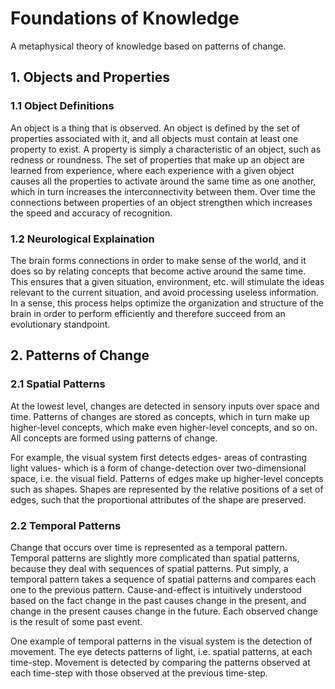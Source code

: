 # Foundations of Knowledge

A metaphysical theory of knowledge based on patterns of change.

## 1. Objects and Properties

### 1.1 Object Definitions

An object is a thing that is observed. An object is defined by the set of properties associated with it, and all objects must contain at least one property to exist. A property is simply a characteristic of an object, such as redness or roundness. The set of properties that make up an object are learned from experience, where each experience with a given object causes all the properties to activate around the same time as one another, which in turn increases the interconnectivity between them. Over time the connections between properties of an object strengthen which increases the speed and accuracy of recognition. 

### 1.2 Neurological Explaination

The brain forms connections in order to make sense of the world, and it does so by relating concepts that become active around the same time. This ensures that a given situation, environment, etc. will stimulate the ideas relevant to the current situation, and avoid processing useless information. In a sense, this process helps optimize the organization and structure of the brain in order to perform efficiently and therefore succeed from an evolutionary standpoint.

## 2. Patterns of Change

### 2.1 Spatial Patterns

At the lowest level, changes are detected in sensory inputs over space and time. Patterns of changes are stored as concepts, which in turn make up higher-level concepts, which make even higher-level concepts, and so on. All concepts are formed using patterns of change.

For example, the visual system first detects edges- areas of contrasting light values- which is a form of change-detection over two-dimensional space, i.e. the visual field. Patterns of edges make up higher-level concepts such as shapes. Shapes are represented by the relative positions of a set of edges, such that the proportional attributes of the shape are preserved.

### 2.2 Temporal Patterns

Change that occurs over time is represented as a temporal pattern. Temporal patterns are slightly more complicated than spatial patterns, because they deal with sequences of spatial patterns. Put simply, a temporal pattern takes a sequence of spatial patterns and compares each one to the previous pattern. Cause-and-effect is intuitively understood based on the fact change in the past causes change in the present, and change in the present causes change in the future. Each observed change is the result of some past event.

One example of temporal patterns in the visual system is the detection of movement. The eye detects patterns of light, i.e. spatial patterns, at each time-step. Movement is detected by comparing the patterns observed at each time-step with those observed at the previous time-step.  
